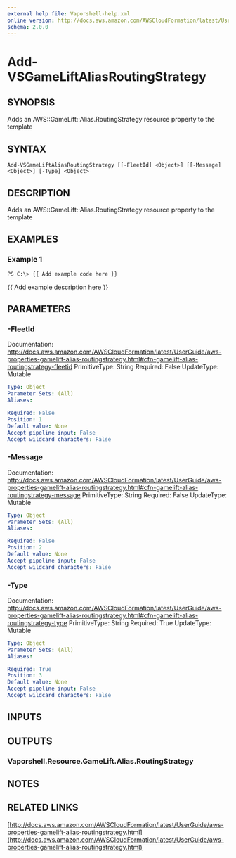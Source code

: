 ```yaml
---
external help file: Vaporshell-help.xml
online version: http://docs.aws.amazon.com/AWSCloudFormation/latest/UserGuide/aws-properties-gamelift-alias-routingstrategy.html
schema: 2.0.0
---
```


# Add-VSGameLiftAliasRoutingStrategy

## SYNOPSIS
Adds an AWS::GameLift::Alias.RoutingStrategy resource property to the template

## SYNTAX

```
Add-VSGameLiftAliasRoutingStrategy [[-FleetId] <Object>] [[-Message] <Object>] [-Type] <Object>
```

## DESCRIPTION
Adds an AWS::GameLift::Alias.RoutingStrategy resource property to the template

## EXAMPLES

### Example 1
```
PS C:\> {{ Add example code here }}
```

{{ Add example description here }}

## PARAMETERS

### -FleetId
Documentation: http://docs.aws.amazon.com/AWSCloudFormation/latest/UserGuide/aws-properties-gamelift-alias-routingstrategy.html#cfn-gamelift-alias-routingstrategy-fleetid
PrimitiveType: String
Required: False
UpdateType: Mutable

```yaml
Type: Object
Parameter Sets: (All)
Aliases: 

Required: False
Position: 1
Default value: None
Accept pipeline input: False
Accept wildcard characters: False
```

### -Message
Documentation: http://docs.aws.amazon.com/AWSCloudFormation/latest/UserGuide/aws-properties-gamelift-alias-routingstrategy.html#cfn-gamelift-alias-routingstrategy-message
PrimitiveType: String
Required: False
UpdateType: Mutable

```yaml
Type: Object
Parameter Sets: (All)
Aliases: 

Required: False
Position: 2
Default value: None
Accept pipeline input: False
Accept wildcard characters: False
```

### -Type
Documentation: http://docs.aws.amazon.com/AWSCloudFormation/latest/UserGuide/aws-properties-gamelift-alias-routingstrategy.html#cfn-gamelift-alias-routingstrategy-type
PrimitiveType: String
Required: True
UpdateType: Mutable

```yaml
Type: Object
Parameter Sets: (All)
Aliases: 

Required: True
Position: 3
Default value: None
Accept pipeline input: False
Accept wildcard characters: False
```

## INPUTS

## OUTPUTS

### Vaporshell.Resource.GameLift.Alias.RoutingStrategy

## NOTES

## RELATED LINKS

[http://docs.aws.amazon.com/AWSCloudFormation/latest/UserGuide/aws-properties-gamelift-alias-routingstrategy.html](http://docs.aws.amazon.com/AWSCloudFormation/latest/UserGuide/aws-properties-gamelift-alias-routingstrategy.html)

